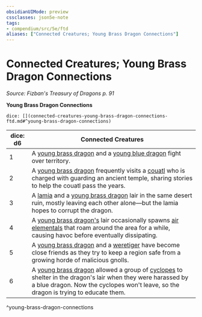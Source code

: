 ```yaml
---
obsidianUIMode: preview
cssclasses: json5e-note
tags:
- compendium/src/5e/ftd
aliases: ["Connected Creatures; Young Brass Dragon Connections"]
---
```

# Connected Creatures; Young Brass Dragon Connections
*Source: Fizban's Treasury of Dragons p. 91* 

**Young Brass Dragon Connections**

`dice: [](connected-creatures-young-brass-dragon-connections-ftd.md#^young-brass-dragon-connections)`

| dice: d6 | Connected Creatures |
|----------|---------------------|
| 1 | A [young brass dragon](/Systems/5e/bestiary/dragon/young-brass-dragon.md) and a [young blue dragon](/Systems/5e/bestiary/dragon/young-blue-dragon.md) fight over territory. |
| 2 | A [young brass dragon](/Systems/5e/bestiary/dragon/young-brass-dragon.md) frequently visits a [couatl](/Systems/5e/bestiary/celestial/couatl.md) who is charged with guarding an ancient temple, sharing stories to help the couatl pass the years. |
| 3 | A [lamia](/Systems/5e/bestiary/monstrosity/lamia.md) and a [young brass dragon](/Systems/5e/bestiary/dragon/young-brass-dragon.md) lair in the same desert ruin, mostly leaving each other alone—but the lamia hopes to corrupt the dragon. |
| 4 | A [young brass dragon's](/Systems/5e/bestiary/dragon/young-brass-dragon.md) lair occasionally spawns [air elementals](/Systems/5e/bestiary/elemental/air-elemental.md) that roam around the area for a while, causing havoc before eventually dissipating. |
| 5 | A [young brass dragon](/Systems/5e/bestiary/dragon/young-brass-dragon.md) and a [weretiger](/Systems/5e/bestiary/humanoid/weretiger.md) have become close friends as they try to keep a region safe from a growing horde of malicious gnolls. |
| 6 | A [young brass dragon](/Systems/5e/bestiary/dragon/young-brass-dragon.md) allowed a group of [cyclopes](/Systems/5e/bestiary/giant/cyclops.md) to shelter in the dragon's lair when they were harassed by a blue dragon. Now the cyclopes won't leave, so the dragon is trying to educate them. |
^young-brass-dragon-connections